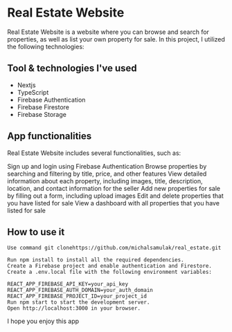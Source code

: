 # Real Estate Website

Real Estate Website is a website where you can browse and search for properties, as well as list your own property for sale. In this project, I utilized the following technologies:

## Tool & technologies I've used

- Nextjs
- TypeScript
- Firebase Authentication
- Firebase Firestore
- Firebase Storage

## App functionalities
Real Estate Website includes several functionalities, such as:

Sign up and login using Firebase Authentication
Browse properties by searching and filtering by title, price, and other features
View detailed information about each property, including images, title, description, location, and contact information for the seller
Add new properties for sale by filling out a form, including upload images
Edit and delete properties that you have listed for sale
View a dashboard with all properties that you have listed for sale

## How to use it

```
Use command git clonehttps://github.com/michalsamulak/real_estate.git

Run npm install to install all the required dependencies.
Create a Firebase project and enable authentication and Firestore.
Create a .env.local file with the following environment variables:

REACT_APP_FIREBASE_API_KEY=your_api_key
REACT_APP_FIREBASE_AUTH_DOMAIN=your_auth_domain
REACT_APP_FIREBASE_PROJECT_ID=your_project_id
Run npm start to start the development server.
Open http://localhost:3000 in your browser.

```

I hope you enjoy this app
